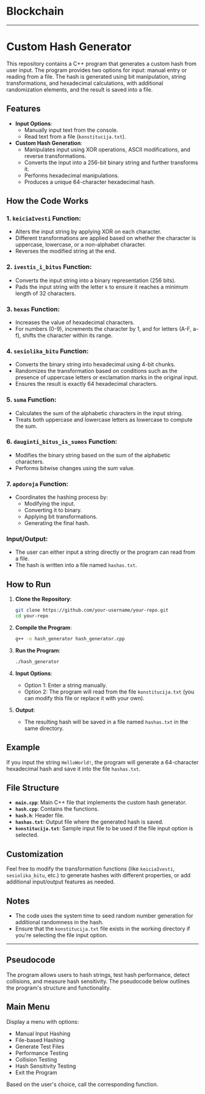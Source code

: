 # Blockchain
-----------------------------------------------------------------------------------------------
# Custom Hash Generator

This repository contains a C++ program that generates a custom hash from user input. The program provides two options for input: manual entry or reading from a file. The hash is generated using bit manipulation, string transformations, and hexadecimal calculations, with additional randomization elements, and the result is saved into a file.

## Features
- **Input Options**: 
  - Manually input text from the console.
  - Read text from a file (`konstitucija.txt`).
- **Custom Hash Generation**:
  - Manipulates input using XOR operations, ASCII modifications, and reverse transformations.
  - Converts the input into a 256-bit binary string and further transforms it.
  - Performs hexadecimal manipulations.
  - Produces a unique 64-character hexadecimal hash.

## How the Code Works

### 1. **`keiciaIvesti` Function**:
   - Alters the input string by applying XOR on each character.
   - Different transformations are applied based on whether the character is uppercase, lowercase, or a non-alphabet character.
   - Reverses the modified string at the end.

### 2. **`ivestis_i_bitus` Function**:
   - Converts the input string into a binary representation (256 bits).
   - Pads the input string with the letter `k` to ensure it reaches a minimum length of 32 characters.

### 3. **`hexas` Function**:
   - Increases the value of hexadecimal characters.
   - For numbers (0-9), increments the character by 1, and for letters (A-F, a-f), shifts the character within its range.

### 4. **`sesiolika_bitu` Function**:
   - Converts the binary string into hexadecimal using 4-bit chunks.
   - Randomizes the transformation based on conditions such as the presence of uppercase letters or exclamation marks in the original input.
   - Ensures the result is exactly 64 hexadecimal characters.

### 5. **`suma` Function**:
   - Calculates the sum of the alphabetic characters in the input string.
   - Treats both uppercase and lowercase letters as lowercase to compute the sum.

### 6. **`dauginti_bitus_is_sumos` Function**:
   - Modifies the binary string based on the sum of the alphabetic characters.
   - Performs bitwise changes using the sum value.

### 7. **`apdoroja` Function**:
   - Coordinates the hashing process by:
     - Modifying the input.
     - Converting it to binary.
     - Applying bit transformations.
     - Generating the final hash.

### Input/Output:
- The user can either input a string directly or the program can read from a file.
- The hash is written into a file named `hashas.txt`.

## How to Run

1. **Clone the Repository**:
   ```bash
   git clone https://github.com/your-username/your-repo.git
   cd your-repo
   ```

2. **Compile the Program**:
   ```bash
   g++ -o hash_generator hash_generator.cpp
   ```

3. **Run the Program**:
   ```bash
   ./hash_generator
   ```

4. **Input Options**:
   - Option 1: Enter a string manually.
   - Option 2: The program will read from the file `konstitucija.txt` (you can modify this file or replace it with your own).

5. **Output**:
   - The resulting hash will be saved in a file named `hashas.txt` in the same directory.

## Example
If you input the string `HelloWorld!`, the program will generate a 64-character hexadecimal hash and save it into the file `hashas.txt`.

## File Structure

- **`main.cpp`**: Main C++ file that implements the custom hash generator.
- **`hash.cpp`**: Contains the functions.
- **`hash.h`**: Header file.
- **`hashas.txt`**: Output file where the generated hash is saved.
- **`konstitucija.txt`**: Sample input file to be used if the file input option is selected.

## Customization
Feel free to modify the transformation functions (like `keiciaIvesti`, `sesiolika_bitu`, etc.) to generate hashes with different properties, or add additional input/output features as needed.

## Notes
- The code uses the system time to seed random number generation for additional randomness in the hash.
- Ensure that the `konstitucija.txt` file exists in the working directory if you're selecting the file input option.

------------------------------------------------------------------------------------------------------
## Pseudocode


The program allows users to hash strings, test hash performance, detect collisions, and measure hash sensitivity. The pseudocode below outlines the program's structure and functionality.

## Main Menu

Display a menu with options:
- Manual Input Hashing
- File-based Hashing
- Generate Test Files
- Performance Testing
- Collision Testing
- Hash Sensitivity Testing
- Exit the Program
  
Based on the user's choice, call the corresponding function.
